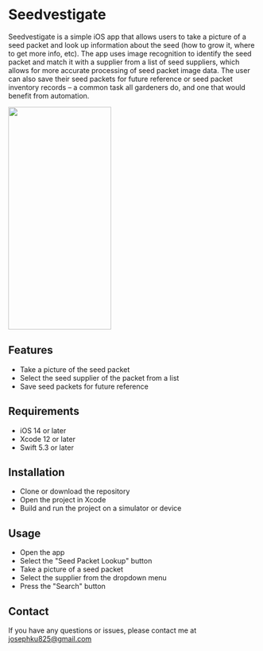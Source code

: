 # Seedvestigate
Seedvestigate is a simple iOS app that allows users to take a picture of a seed packet and look up information about the seed (how to grow it, where to get more info, etc). The app uses image recognition to identify the seed packet and match it with a supplier from a list of seed suppliers, which allows for more accurate processing of seed packet image data. The user can also save their seed packets for future reference or seed packet inventory records – a common task all gardeners do, and one that would benefit from automation.

<img src="[https://your-image-url.type](https://github.com/joku8/Seedvestigate/blob/3d79ee89aad7e59058842ce7c3730d152b43eae7/images/Seedvestivate_startup.PNG)" width="207" height="448">

## Features
* Take a picture of the seed packet
* Select the seed supplier of the packet from a list
* Save seed packets for future reference

## Requirements
* iOS 14 or later
* Xcode 12 or later
* Swift 5.3 or later

## Installation
* Clone or download the repository
* Open the project in Xcode
* Build and run the project on a simulator or device

## Usage
* Open the app
* Select the "Seed Packet Lookup" button
* Take a picture of a seed packet
* Select the supplier from the dropdown menu
* Press the "Search" button

## Contact
If you have any questions or issues, please contact me at josephku825@gmail.com
